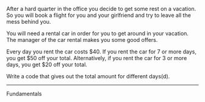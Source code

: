<div class="description-content p-4">
<div class="markdown prose max-w-none mb-8" id="description"><p>After a hard quarter in the office you decide to get some rest on a vacation. So you will book a flight for you and your girlfriend and try to leave all the mess behind you.</p>
<p>You will need a rental car in order for you to get around in your vacation. The manager of the car rental makes you some good offers.</p>
<p>Every day you rent the car costs $40. If you rent the car for 7 or more days, you get $50 off your total. Alternatively, if you rent the car for 3 or more days, you get $20 off your total.</p>
<p>Write a code that gives out the total amount for different days(d).</p>
</div>
<hr>
<div class="mt-4"><span><i class="icon-moon-tag "></i></span><div class="keyword-tag">Fundamentals</div></div>
</div>
